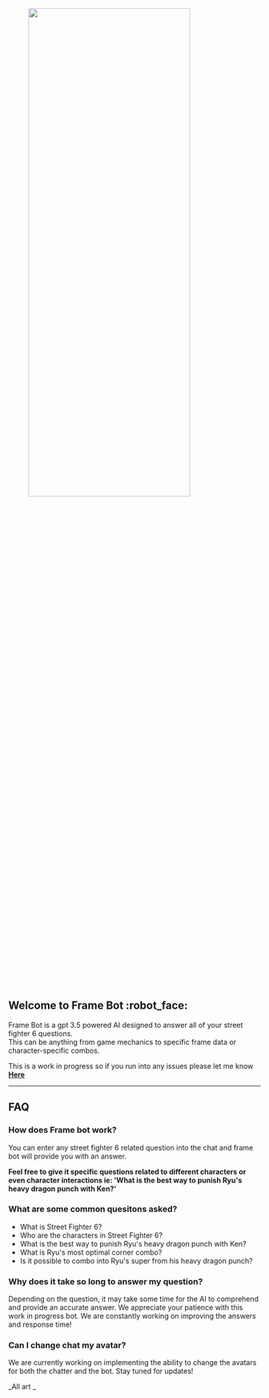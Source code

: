 <style
    type="text/css">
    .stApp {
        background-image: url('');
        background-attachment: fixed;
        background-size: cover
    }
</style>
<img style="vertical-align: center; margin-left: 40px;" src="https://i.imgur.com/EsVHRlW.png" alt="" width="80%" height="50%">

## Welcome to Frame Bot :robot_face:
<p>Frame Bot is a gpt 3.5 powered AI designed to answer all of your street fighter 6 questions.<br>
This can be anything from game mechanics to specific frame data or character-specific combos.<p>

This is a work in progress so if you run into any issues please let me know __[Here](https://twitter.com/CactuarJakku)__

---

## FAQ

### How does Frame bot work?
You can enter any street fighter 6 related question into the chat and frame bot will provide you with an answer.

**Feel free to give it specific questions related to different characters or even character interactions ie: 'What is the best way to punish Ryu's heavy dragon punch with Ken?'**

### What are some common quesitons asked?
- What is Street Fighter 6?
- Who are the characters in Street Fighter 6?
- What is the best way to punish Ryu's heavy dragon punch with Ken?
- What is Ryu's most optimal corner combo?
- Is it possible to combo into Ryu's super from his heavy dragon punch?

### Why does it take so long to answer my question?
Depending on the question, it may take some time for the AI to comprehend and provide an accurate answer. We appreciate your patience with this work in progress bot. We are constantly working on improving the answers and response time!

### Can I change chat my avatar?
We are currently working on implementing the ability to change the avatars for both the chatter and the bot. Stay tuned for updates!


_All art _